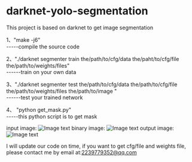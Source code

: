 ﻿# darknet-yolo-segmentation
This project is based on darknet to get image segmentation


1、"make -j6"         
-----compile the source code



2、"./darknet segmenter train the/path/to/cfg/data the/paht/to/cfg/file the/path/to/weights/files"   
------train on your own data



3、"./darknet segmenter test the/path/to/cfg/data the/path/to/cfg/file the/path/to/weights/files the/path/to/image "  
------test your trained network



4、 "python get_mask.py"         
-----this python script is to get mask

input image:
![Image text](https://github.com/zhengshoujian/darknet-yolo-segmentation/blob/master/origing.png)
binary image:
![Image text](https://github.com/zhengshoujian/darknet-yolo-segmentation/blob/master/pred1.png)
output image:
![Image text](https://github.com/zhengshoujian/darknet-yolo-segmentation/blob/master/result1.png)


I will update our code on time, if you want to get cfg/file and weights file, please contact me by email at:2239779352@qq.com
